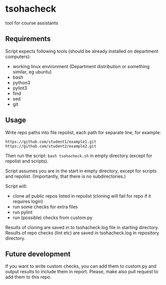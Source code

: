 # tsohacheck
tool for course assistants

## Requirements

Script expects following tools (should be already installed on department computers):

- working linux environment (Department distribution or something similar, eg ubuntu)
- bash
- python3
- pylint3
- find
- sed
- git


## Usage

Write repo paths into file repolist, each path for separate line, for example:

    https://github.com/student1/example1.git
    https://github.com/student2/example2.git

Then run the script: `bash tsohacheck.sh` in empty directory (except for repolist and scripts).

Script assumes you are in the start in empty directory, except for scripts and repolist. (Importantly, that there is no subdirectories.)

Script will:

- clone all public repos listed in repolist (cloning will fail for repo if it requires login)
- run some checks for extra files
- run pylint
- run (possible) checks from custom.py

Results of cloning are saved in to tsohacheck.log file in starting directory. Results of repo checks (lint etc) are saved in tsohacheck.log in repository directory.


## Future development

If you want to write custom checks, you can add them to custom.py and output results to include them in report. Please, make also pull request to add them to this repo.
